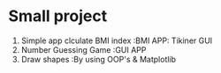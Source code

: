 # Small project

1. Simple app clculate BMI index
   :BMI APP: Tikiner GUI
2. Number Guessing Game
   :GUI APP
3. Draw shapes
   :By using OOP's & Matplotlib


